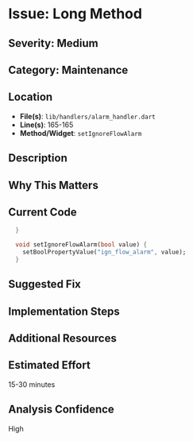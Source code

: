 # Issue: Long Method

## Severity: Medium

## Category: Maintenance

## Location
- **File(s)**: `lib/handlers/alarm_handler.dart`
- **Line(s)**: 165-165
- **Method/Widget**: `setIgnoreFlowAlarm`

## Description


## Why This Matters


## Current Code
```dart
  }

  void setIgnoreFlowAlarm(bool value) {
    setBoolPropertyValue("ign_flow_alarm", value);
  }

```

## Suggested Fix


## Implementation Steps


## Additional Resources


## Estimated Effort
15-30 minutes

## Analysis Confidence
High
